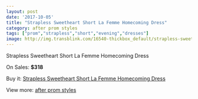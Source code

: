 ```yaml
---
layout: post
date: '2017-10-05'
title: "Strapless Sweetheart Short La Femme Homecoming Dress"
category: after prom styles
tags: ["prom","strapless","short","evening","dresses"]
image: http://img.transblink.com/16540-thickbox_default/strapless-sweetheart-short-la-femme-homecoming-dress.jpg
---
```

Strapless Sweetheart Short La Femme Homecoming Dress

On Sales: **$318**
<a href="https://www.transblink.com/en/after-prom-styles/5230-strapless-sweetheart-short-la-femme-homecoming-dress.html"><amp-img layout="responsive" width="600" height="600" src="//img.transblink.com/16540-thickbox_default/strapless-sweetheart-short-la-femme-homecoming-dress.jpg" alt="Strapless Sweetheart Short La Femme Homecoming Dress 0" /></a>
<a href="https://www.transblink.com/en/after-prom-styles/5230-strapless-sweetheart-short-la-femme-homecoming-dress.html"><amp-img layout="responsive" width="600" height="600" src="//img.transblink.com/16542-thickbox_default/strapless-sweetheart-short-la-femme-homecoming-dress.jpg" alt="Strapless Sweetheart Short La Femme Homecoming Dress 1" /></a>
<a href="https://www.transblink.com/en/after-prom-styles/5230-strapless-sweetheart-short-la-femme-homecoming-dress.html"><amp-img layout="responsive" width="600" height="600" src="//img.transblink.com/16541-thickbox_default/strapless-sweetheart-short-la-femme-homecoming-dress.jpg" alt="Strapless Sweetheart Short La Femme Homecoming Dress 2" /></a>

Buy it: [Strapless Sweetheart Short La Femme Homecoming Dress](https://www.transblink.com/en/after-prom-styles/5230-strapless-sweetheart-short-la-femme-homecoming-dress.html "Strapless Sweetheart Short La Femme Homecoming Dress")

View more: [after prom styles](https://www.transblink.com/en/55-after-prom-styles "after prom styles")